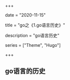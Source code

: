 +++



date = "2020-11-15"

title = "go之《1.go语言历史》"

description = "go语言历史"

series = ["Theme", "Hugo"]


+++

## go语言的历史
